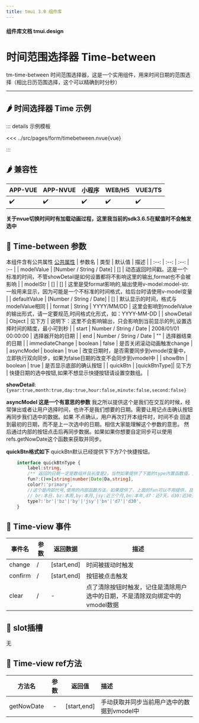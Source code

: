 ```yaml
---
title: tmui 3.0 组件库
---
```


<script setup>
import webview from '../components/mobileWebview.vue'
</script>

#### 组件库文档 tmui.design

# 时间范围选择器 Time-between
tm-time-between 时间范围选择器，这是一个实用组件，用来时间日期的范围选择（相比日历范围选择，这个可以精确到时分秒）

---

## :hot_pepper: 时间选择器 Time 示例

<webview url="https://tmui.design/h5/#/pages/form/timebetween"></webview>

::: details 示例模板

<<< ../src/pages/form/timebetween.nvue{vue}

:::

## :hot_pepper: 兼容性

| APP-VUE | APP-NVUE | 小程序 | WEB/H5 | VUE3/TS |
| --- | --- | --- | --- | --- |
| :heavy_check_mark: | :heavy_check_mark: | :heavy_check_mark: | :heavy_check_mark: | :heavy_check_mark: |

**关于nvue切换时间时有加载动画过程，这里我当前的sdk3.6.5在赋值时不会触发选中**

## :seedling: Time-between 参数

本组件含有公共属性 [公共属性](/spec/组件公共样式.html)
| 参数名 | 类型 | 默认值 | 描述 |
| :--: | :--: | :--: | :-- |
| modelValue | [Number / String / Date] | [] | 动态返回时间戳。这是一个标准的时间，不管showDetail是如何设置都将不影响这里的输出,format也不会被影响 |
| modelStr | [] | [] | 这里是受format影响的,输出使用v-model:model-str.一般用来显示，因为可能是一个不标准的时间格式，给后台时请使用v-model变量 |
| defaultValue | [Number / String / Date] | [] | 默认显示的时间，格式与modelValue相同 |
| format | String | YYYY/MM/DD | 这里会影响到modelValue的输出形式，请一定要规范,时间格式化形式，如：YYYY-MM-DD |
| showDetail | Object | 见下方 | 说明下：这里不会影响输出，只会影响到当前显示的列,设置选择时间的精度，最小可到秒 |
| start | Number / String / Date | 2008/01/01 00:00:00 | 选择器开始的日期 |
| end | Number / String / Date | "" | 选择器结束的日期 |
| immediateChange | boolean | false | 是否关闭滚动动画触发change |
| asyncModel | boolean | true | 改变日期时，是否需要同步到vmodel变量中，立即执行双向同步，如果为false日期的改变不会同步到vmodel中 |
| showBtn | boolean | true | 是否显示底部的确认按钮 |
| quickBtn | [quickBtnType]| 见下方 | 快捷日期的选中按钮,如果不想显示快捷按钮请设置空数组。 |

**showDetail**:```{year:true,month:true,day:true,hour:false,minute:false,second:false}```

**asyncModel 这是一个有意思的参数**
我之所以提供这个是我们在交互的时候，经常弹出或者让用户选择时间，也许不是我们想要的日期。需要让用记点击确认按钮再同步我们选中的数据。如果
不点确认，用户再次打开本组件时，时间不会 回退到最初的日期，而不是上一次选中的日期。相信大家能理解这个参数的意思。
然后通过内部的按钮点击后再同步数据。如果如果你想要自定同步可以使用refs.getNowDate这个函数来获取并同步。

**quickBtn格式如下**
quickBtn默认已经提供下下方7个快捷按钮。
```ts
	interface quickBtnType {
	    label:string,
		/** 返回的日期一定是数组并且长度是2，当然如果提供了下面的type内置函数值，这里的这个fun返回可以随意 或者不提供。 */
		fun?:()=>[string|number|Date|Da,string],
		color?:'primary',
		//这个是内部代号,使用的内部函数方法，如果提供了，上面的fun可以不用提供，且无效
		// br:本日，bz:本周,by:本月,jsy:近三个月,bn:本年,d7：近7天，d30:近30天
		type?:'br'|'bz'|'by'|'jsy'|'bn'|'d7'|'d30', 
	}

```

## :rose: Time-view 事件

| 事件名 | 参数 | 返回数据 | 描述 |
| --- | --- | --- | --- |
| change | / | [start,end] | 时间被拨动时触发 |
| confirm | / | [start,end] | 按钮被点击触发 |
| clear | / | - | 点了清除按钮时触发，记住是清除用户选中的日期，不是清除双向绑定中的vmodel数据 |


## :corn: slot插槽

无

## :green_salad: Time-view ref方法

| 方法名 | 参数 | 返回值 | 描述 |
| :--: | :--: | :--: | :-- |
| getNowDate | - | [start,end] | 手动获取并同步当前用户选中的数据到vmodel中 |


